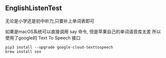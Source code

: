 ## EnglishListenTest

无论是小学还是初中听力,只要补上单词表即可

如果是macOS系统可以直接调用 say 命令, 但是苹果自己的单词语音库太差 所以使用了google的 Text To Speech 接口

```
pip3 install --upgrade google-cloud-texttospeech
brew install sox
```
